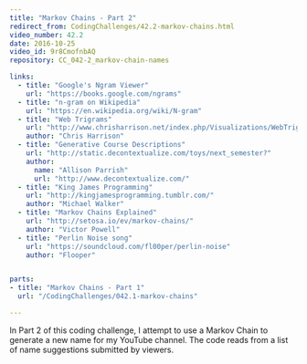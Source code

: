 ```yaml
---
title: "Markov Chains - Part 2"
redirect_from: CodingChallenges/42.2-markov-chains.html
video_number: 42.2
date: 2016-10-25
video_id: 9r8CmofnbAQ
repository: CC_042-2_markov-chain-names

links:
  - title: "Google's Ngram Viewer"  
    url: "https://books.google.com/ngrams"
  - title: "n-gram on Wikipedia"  
    url: "https://en.wikipedia.org/wiki/N-gram"
  - title: "Web Trigrams"  
    url: "http://www.chrisharrison.net/index.php/Visualizations/WebTrigrams"
    author: "Chris Harrison"
  - title: "Generative Course Descriptions"  
    url: "http://static.decontextualize.com/toys/next_semester?"
    author: 
      name: "Allison Parrish"
      url: "http://www.decontextualize.com/" 
  - title: "King James Programming"  
    url: "http://kingjamesprogramming.tumblr.com/"
    author: "Michael Walker"
  - title: "Markov Chains Explained"  
    url: "http://setosa.io/ev/markov-chains/"
    author: "Victor Powell"
  - title: "Perlin Noise song"  
    url: "https://soundcloud.com/fl00per/perlin-noise"
    author: "Flooper"


parts:
- title: "Markov Chains - Part 1"
  url: "/CodingChallenges/042.1-markov-chains"

---
```


In Part 2 of this coding challenge, I attempt to use a Markov Chain to generate a new name for my YouTube channel. The code reads from a list of name suggestions  submitted by viewers.
